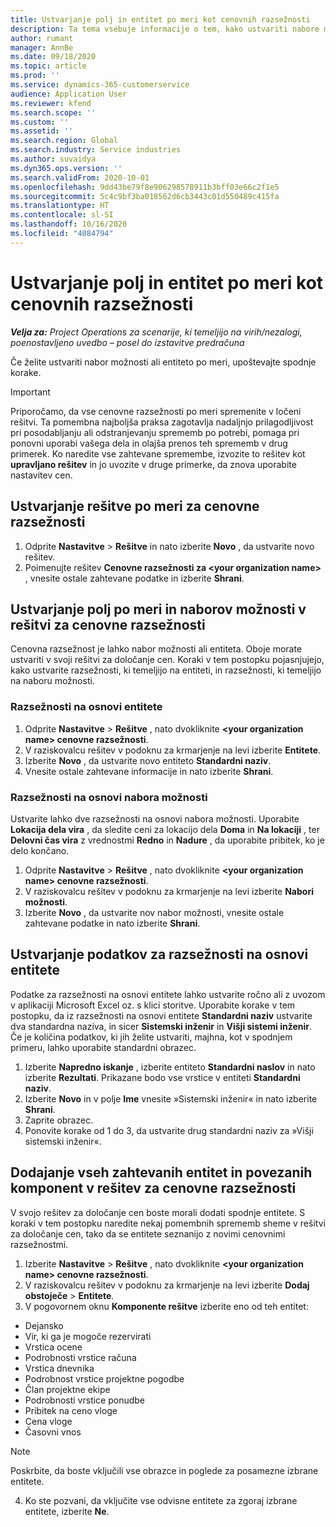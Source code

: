 ```yaml
---
title: Ustvarjanje polj in entitet po meri kot cenovnih razsežnosti
description: Ta tema vsebuje informacije o tem, kako ustvariti nabore možnosti ali entitete po meri.
author: rumant
manager: AnnBe
ms.date: 09/18/2020
ms.topic: article
ms.prod: ''
ms.service: dynamics-365-customerservice
audience: Application User
ms.reviewer: kfend
ms.search.scope: ''
ms.custom: ''
ms.assetid: ''
ms.search.region: Global
ms.search.industry: Service industries
ms.author: suvaidya
ms.dyn365.ops.version: ''
ms.search.validFrom: 2020-10-01
ms.openlocfilehash: 9dd43be79f8e906298578911b3bff03e66c2f1e5
ms.sourcegitcommit: 5c4c9bf3ba018562d6cb3443c01d550489c415fa
ms.translationtype: HT
ms.contentlocale: sl-SI
ms.lasthandoff: 10/16/2020
ms.locfileid: "4084794"
---
```

# <a name="create-custom-fields-and-entities-as-pricing-dimensions"></a>Ustvarjanje polj in entitet po meri kot cenovnih razsežnosti

_**Velja za:** Project Operations za scenarije, ki temeljijo na virih/nezalogi, poenostavljeno uvedbo – posel do izstavitve predračuna_

Če želite ustvariti nabor možnosti ali entiteto po meri, upoštevajte spodnje korake.

> [!IMPORTANT]
> Priporočamo, da vse cenovne razsežnosti po meri spremenite v ločeni rešitvi. Ta pomembna najboljša praksa zagotavlja nadaljnjo prilagodljivost pri posodabljanju ali odstranjevanju sprememb po potrebi, pomaga pri ponovni uporabi vašega dela in olajša prenos teh sprememb v drug primerek. Ko naredite vse zahtevane spremembe, izvozite to rešitev kot **upravljano rešitev** in jo uvozite v druge primerke, da znova uporabite nastavitev cen.


## <a name="create-a-custom-solution-for-pricing-dimensions"></a>Ustvarjanje rešitve po meri za cenovne razsežnosti
1. Odprite **Nastavitve** > **Rešitve** in nato izberite **Novo** , da ustvarite novo rešitev. 
2. Poimenujte rešitev **Cenovne razsežnosti za \<your organization name>** , vnesite ostale zahtevane podatke in izberite **Shrani**.
  
## <a name="create-custom-fields-and-option-sets-in-the-pricing-dimension-solution"></a>Ustvarjanje polj po meri in naborov možnosti v rešitvi za cenovne razsežnosti

Cenovna razsežnost je lahko nabor možnosti ali entiteta. Oboje morate ustvariti v svoji rešitvi za določanje cen. Koraki v tem postopku pojasnjujejo, kako ustvarite razsežnosti, ki temeljijo na entiteti, in razsežnosti, ki temeljijo na naboru možnosti.

### <a name="entity-based-dimensions"></a>Razsežnosti na osnovi entitete

1. Odprite **Nastavitve** > **Rešitve** , nato dvokliknite **\<your organization name> cenovne razsežnosti**.
2. V raziskovalcu rešitev v podoknu za krmarjenje na levi izberite **Entitete**.
3. Izberite **Novo** , da ustvarite novo entiteto **Standardni naziv**. 
4. Vnesite ostale zahtevane informacije in nato izberite **Shrani**.


### <a name="option-set-based-dimensions"></a>Razsežnosti na osnovi nabora možnosti 
Ustvarite lahko dve razsežnosti na osnovi nabora možnosti. Uporabite **Lokacija dela vira** , da sledite ceni za lokacijo dela **Doma** in **Na lokaciji** , ter **Delovni čas vira** z vrednostmi **Redno** in **Nadure** , da uporabite pribitek, ko je delo končano.


1. Odprite **Nastavitve** > **Rešitve** , nato dvokliknite **\<your organization name> cenovne razsežnosti**. 
2. V raziskovalcu rešitev v podoknu za krmarjenje na levi izberite **Nabori možnosti**. 
3. Izberite **Novo** , da ustvarite nov nabor možnosti, vnesite ostale zahtevane podatke in nato izberite **Shrani**.

## <a name="create-data-for-entity-based-dimensions"></a>Ustvarjanje podatkov za razsežnosti na osnovi entitete

Podatke za razsežnosti na osnovi entitete lahko ustvarite ročno ali z uvozom v aplikaciji Microsoft Excel oz. s klici storitve. Uporabite korake v tem postopku, da iz razsežnosti na osnovi entitete **Standardni naziv** ustvarite dva standardna naziva, in sicer **Sistemski inženir** in **Višji sistemi inženir**. Če je količina podatkov, ki jih želite ustvariti, majhna, kot v spodnjem primeru, lahko uporabite standardni obrazec.

1. Izberite **Napredno iskanje** , izberite entiteto **Standardni naslov** in nato izberite **Rezultati**. Prikazane bodo vse vrstice v entiteti **Standardni naziv**.
2. Izberite **Novo** in v polje **Ime** vnesite »Sistemski inženir« in nato izberite **Shrani**.
3. Zaprite obrazec. 
4. Ponovite korake od 1 do 3, da ustvarite drug standardni naziv za »Višji sistemski inženir«.

## <a name="add-all-required-entities-and-related-components-to-the-pricing-dimension-solution"></a>Dodajanje vseh zahtevanih entitet in povezanih komponent v rešitev za cenovne razsežnosti
V svojo rešitev za določanje cen boste morali dodati spodnje entitete. S koraki v tem postopku naredite nekaj pomembnih sprememb sheme v rešitvi za določanje cen, tako da se entitete seznanijo z novimi cenovnimi razsežnostmi.

1. Izberite **Nastavitve** > **Rešitve** , nato dvokliknite **\<your organization name> cenovne razsežnosti**. 
2. V raziskovalcu rešitev v podoknu za krmarjenje na levi izberite **Dodaj obstoječe** > **Entitete**.
3. V pogovornem oknu **Komponente rešitve** izberite eno od teh entitet:

  - Dejansko
  - Vir, ki ga je mogoče rezervirati
  - Vrstica ocene
  - Podrobnosti vrstice računa
  - Vrstica dnevnika
  - Podrobnost vrstice projektne pogodbe
  - Član projektne ekipe
  - Podrobnosti vrstice ponudbe
  - Pribitek na ceno vloge
  - Cena vloge 
  - Časovni vnos 


> [!NOTE]
> Poskrbite, da boste vključili vse obrazce in poglede za posamezne izbrane entitete.

4. Ko ste pozvani, da vključite vse odvisne entitete za zgoraj izbrane entitete, izberite **Ne**.

